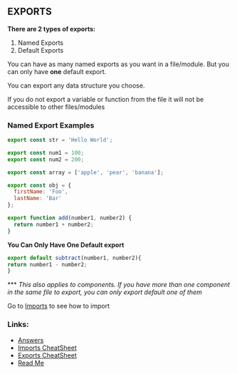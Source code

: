 ## EXPORTS

**There are 2 types of exports:**

1. Named Exports
2. Default Exports

You can have as many named exports as you want in a file/module.
But you can only have **one** default export.

You can export any data structure you choose.

If you do not export a variable or function from the file it will not be accessible
to other files/modules

### Named Export Examples

```js
export const str = 'Hello World';

export const num1 = 100;
export const num2 = 200;

export const array = ['apple', 'pear', 'banana'];

export const obj = {
  firstName: 'Foo',
  lastName: 'Bar'
};

export function add(number1, number2) {
  return number1 + number2;
}
```

**You Can Only Have One Default export**

```js
export default subtract(number1, number2){
return number1 - number2;
}
```

\*\*\* _This also applies to components. If you have more than one component in the same file to export, you can only export default one of them_

Go to [Imports](./imports.md) to see how to import

### Links:

- [Answers](./learning-objectives-filled.md)
- [Imports CheatSheet](./imports-cheatsheet.md)
- [Exports CheatSheet](./exports-cheatsheet.md)
- [Read Me](./README.md)
